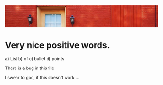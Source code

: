  ![banner](./img/door.jpg)

 # Very nice positive words.

a) List
b) of
c) bullet
d) points

<p> There is a bug in this file</p>
<p> I swear to god, if this doesn't work....</p>

